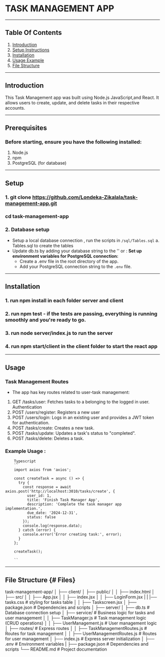 # TASK MANAGEMENT APP 
---
## Table Of Contents 

1. [Introduction](#Introduction)
2. [Setup Instructions](#Setup)
3. [Installation](#Installation)
4. [Usage Example](#Usage)
5. [File Structure](#Files)

--- 
## Introduction 
This Task Management app was built using Node.js JavaScript,and React. It allows users to create, update, and delete tasks in their respective accounts.

---
## Prerequisites 

### Before starting, ensure you have the following installed:

1. Node.js 
2. npm
3. PostgreSQL (for database)
--- 
## Setup 

### 1. git clone https://github.com/Londeka-Zikalala/task-management-app.git
 ### cd task-management-app

### 2. Database setup
- Setup a local database connection , run the scripts in `/sql/Tables.sql`
  a. Tables.sql to create the tables
- Update db.ts by adding your database string to the '' or : **Set up environment variables for PostgreSQL connection:**
     - Create a .env file in the root directory of the app.
     - Add your PostgreSQL connection string to the `.env` file.

--- 
## Installation 

  ### 1. run npm install in each folder server and client

  ### 2. run npm test - if the tests are passing, everything is running smoothly and you're ready to go.

  ### 3. run node server/index.js to run the server

  ### 4. run npm start/client in the client folder to start the react app
--- 
## Usage 

### Task Management Routes
- The app has key routes related to user-task management: 

1. GET /tasks/user: Fetches tasks  to a belonging to the logged in user. 
Authentication
2. POST /users/register: Registers a new user
3. POST /users/login: Logs in an existing user and provides a JWT token for authentication.
4. POST /tasks/create: Creates a new task.
5. POST /tasks/update: Updates a task's status to "completed". 
6. POST /tasks/delete: Deletes a task. 

### Example Usage : 

        Typescript
        ``
        import axios from 'axios';
        
        const createTask = async () => {
          try {
            const response = await axios.post('http://localhost:3010/tasks/create', {
              user_id: 1,
              title: 'Finish Task Manager App',
              description: 'Complete the task manager app implementation.',
              due_date: '2024-12-31',
              status: false
            });
            console.log(response.data);
          } catch (error) {
            console.error('Error creating task:', error);
          }
        };
        
        createTask();
        
        ``

  --- 
  ## File Structure {# Files}
task-management-app/
│
├── client/
│   ├── public/
│   │   ├── index.html
│   ├── src/
│   │   ├── App.jsx
│   │   ├── index.jsx
│   │   ├── LoginForm.jsx
|   |   |── tasks.css              # styling for tasks table
│   │   ├── Taskscreen.jsx
│   ├── package.json                # Dependencies and scripts
│
├── server/
│   ├── db.ts                       # Database connection setup
│   ├── service/                    # Business logic for tasks and user management
│   │   ├── TaskManager.js          # Task management logic (CRUD operations)
│   │   ├── UserManagement.js       # User management logic
│   ├── routes/                     # Express routes
│   │   ├── TaskManagementRoutes.js # Routes for task management
│   │   ├── UserManagementRoutes.js # Routes for user management
│   ├── index.js                    # Express server initialization
│   ├── .env                         # Environment variables
|   ├── package.json             # Dependencies and scripts
└── README.md                       # Project documentation

